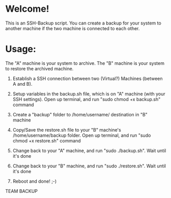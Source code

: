 # Welcome!

This is an SSH-Backup script. 
You can create a backup for your system to another machine if the two machine is connected to each other.


# Usage:

The "A" machine is your system to archive.
The "B" machine is your system to restore the archived machine.

1) Establish a SSH connection between two (Virtual?) Machines (between A and B).

2) Setup variables in the backup.sh file, which is on "A" machine (with your SSH settings). Open up terminal, and run "sudo chmod +x backup.sh" command

3) Create a "backup" folder to /home/username/ destination in "B" machine 

4) Copy/Save the restore.sh file to your "B" machine's /home/username/backup folder. Open up terminal, and run "sudo chmod +x restore.sh" command

5) Change back to your "A" machine, and run "sudo ./backup.sh". Wait until it's done

6) Change back to your "B" machine, and run "sudo ./restore.sh". Wait until it's done

7) Reboot and done! ;-) 

TEAM BACKUP
